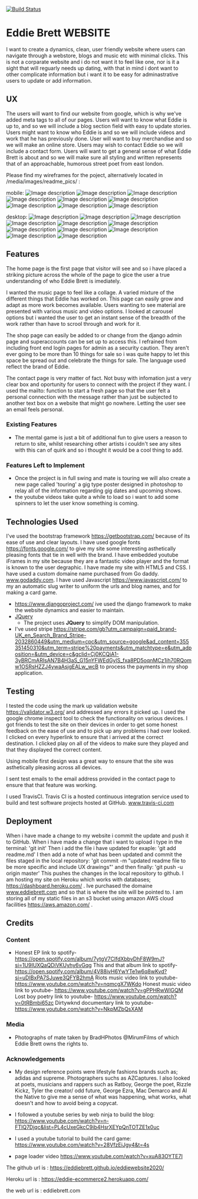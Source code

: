 [![Build Status](https://travis-ci.com/eddiebrett/eddiewebsite2020.svg?branch=master)](https://travis-ci.com/eddiebrett/eddiewebsite2020)

# Eddie Brett WEBSITE

I want to create a dynamics, clean, user friendly website where users can navigate through a webstore, blogs and music etc with minimal clicks. This is not a corparate website and i do not want it to feel like one, nor is it a sight that will reguarly needs up dating, with that in mind i dont want to other complicate information but i want it to be easy for adminastrative users to update or add information.
 
## UX
 
The users will want to find our website from google, which is why we've added meta tags to all of our pages. 
Users will want to know what Eddie is up to, and so we will include a blog section field with easy to update stories.
Users might want to know who Eddie is and so we will include videos and work that he has previously done.
User will want to buy merchandise and so we will make an online store.
Users may wish to contact Eddie so we will include a contact form.
Users will want to get a general sense of what Eddie Brett is about and so we will make sure all styling and written represents that of an approachable, humorous street poet from east london. 

Please find my wireframes for the poject, alternatively located in /media/images/readme_pics/     :

mobile:
![Image description](/static/media/images/readme_pics/phone1.png)
![Image description](/static/media/images/readme_pics/phone2.png)
![Image description](/static/media/images/readme_pics/phone3.png)
![Image description](/static/media/images/readme_pics/phone4.png)
![Image description](/static/media/images/readme_pics/phone5.png)
![Image description](/static/media/images/readme_pics/phone6.png)
![Image description](/static/media/images/readme_pics/phone7.png)
![Image description](/static/media/images/readme_pics/phone8.png)
![Image description](/static/media/images/readme_pics/phone9.png)

desktop:
![Image description](/static/media/images/readme_pics/wireframe1.png)
![Image description](/static/media/images/readme_pics/web1.png)
![Image description](/static/media/images/readme_pics/web2.png)
![Image description](/static/media/images/readme_pics/web3.png)
![Image description](/static/media/images/readme_pics/web4.png)
![Image description](/static/media/images/readme_pics/web5.png)
![Image description](/static/media/images/readme_pics/web6.png)
![Image description](/static/media/images/readme_pics/web7.png)
![Image description](/static/media/images/readme_pics/web8.png)
![Image description](/static/media/images/readme_pics/web9.png)
![Image description](/static/media/images/readme_pics/web10.png)


## Features

The home page is the first page that visitor will see and so i have placed a striking picture across the whole of the page to gice the user a true understanding of who Eddie Brett is imediately. 

I wanted the music page to feel like a collage. A varied mixture of the different things that Eddie has worked on. This page can easily grow and adapt as more work becomes available. Users wanting to see material are presented with various music and video options. I looked at carousel options but i wanted the user to get an instant sense of the breadth of the work rather than have to scrool through and work for it.

The shop page can easily be added to or change from the django admin page and superaccounts can be set up to access this. I refrained from including front end login pages for admin as a security caution. They aren't ever going to be more than 10 things for sale so i was quite happy to let this space be spread out and celebrate the things for sale. The language used reflect the brand of Eddie.

The contact page is very matter of fact. Not busy with infomation just a very clear box and oportunity for users to connect with the project if they want. I used the mailto: function to start a fresh page so that the user felt a personal connection with the message rather than just be subjected to another text box on a website that might go nowhere. Letting the user see an email feels personal.

 
### Existing Features
- The mental game is just a bit of additional fun to give users a reason to return to site, whilst researching other artists i couldn't see any sites with this can of quirk and so i thought it would be a cool thing to add.
### Features Left to Implement
- Once the project is in full swing and mate is touring we will also create a new page called 'touring' a gig type poster designed in photoshop to relay all of the information regarding gig dates and upcoming shows.
- the youtube videos take quite a while to load so i want to add some spinners to let the user know something is coming.

## Technologies Used

I've used the bootstrap framework https://getbootstrap.com/ because of its ease of use and clear layouts. I have used google fonts https://fonts.google.com/ to give my site some interesting asthetically pleasing fonts that tie in well with the brand. I have embedded youtube iFrames in my site because they are a fantastic video player and the format is known to the user degraphic. I have made my site with HTML5 and CSS. I have used a custom domaine name purchased from Go daddy. www.godaddy.com. I have used Javascript https://www.javascript.com/ to my an automatic slug writer to uniform the urls and blog names, and for making a card game.

- https://www.djangoproject.com/ ive used the django framework to make the website dynamics and easier to maintain.
- [JQuery](https://jquery.com)
    - The project uses **JQuery** to simplify DOM manipulation.
- I've used stripe https://stripe.com/gb?utm_campaign=paid_brand-UK_en_Search_Brand_Stripe-2032860449&utm_medium=cpc&utm_source=google&ad_content=355351450310&utm_term=stripe%20payments&utm_matchtype=e&utm_adposition=&utm_device=c&gclid=Cj0KCQiA1-3yBRCmARIsAN7B4H3aS_G15nYFWEdGylS_fxa8PD5oqnMCz1ih70RQomw1OSRsHZZJ4ywaAsjgEALw_wcB to process the payments in my shop application.


## Testing

I tested the code using the mark up validation website https://validator.w3.org/ and addressed any errors it picked up. I used the google chrome inspect tool to check the functionality on various devices. I got friends to test the site on their devices in order to get some honest feedback on the ease of use and to pick up any problems i had over looked. I clicked on every hyperlink to ensure that i arrived at the correct destination. I clicked play on all of the videos to make sure they played and that they displayed the correct content.

Using mobile first design was a great way to ensure that the site was asthetically pleasing across all devices.

I sent test emails to the email address provided in the contact page to ensure that that feature was working.

I used TravisCI. Travis CI is a hosted continuous integration service used to build and test software projects hosted at GitHub. www.travis-ci.com

## Deployment

When i have made a change to my website i commit the update and push it to GitHub. When i have made a change that i want to upload i type in the terminal: 'git init' Then i add the file i have updated for exaple: 'git add readme.md' I then add a note of what has been updated and commit the files staged in the local repository: 'git commit -m "updated readme file to be more specific and include UX drawings"' and then finally: 'git push -u origin master' This pushes the changes in the local repository to github. I am hosting my site on Heroku which works with databases; https://dashboard.heroku.com/ . Ive purchased the domaine www.eddiebrett.com and so that is where the site will be pointed to. I am storing all of my static files in an s3 bucket using amazon AWS cloud facilities https://aws.amazon.com/ .


## Credits

### Content
- Honest EP link to spotify- https://open.spotify.com/album/7ytgV7ClfdXbbvDhF8W9mJ?si=1U9IUXQaQDiVKUyhy6vGqg This and that album link to spotify- https://open.spotify.com/album/4V88ivH6YwYTe1w6q8wKvd?si=uDIBxPA7SJuwe3QFYB2hmA Riots music video link to youtube- https://www.youtube.com/watch?v=nqmcgX7WKdo Honest music video link to youtube- https://www.youtube.com/watch?v=gPPHRwWlGQM Lost boy poetry link to youtube- https://www.youtube.com/watch?v=0tRBmbi65zc Dirtywknd documentary link to youtube- https://www.youtube.com/watch?v=NkpMZbQsXAM

### Media
- Photographs of mate taken by BradHPhotos @MirumFilms of which Eddie Brett owns the rights to.

### Acknowledgements

- My design reference points were lifestyle fashions brands such as; adidas and supreme. Photographers suchs as AZCaptures. I also looked at poets, musicians and rappers such as Ratboy, George the poet, Rizzle Kickz, Tyler the creator/ odd future, George Ezra, Mac Demarco and Al the Native to give me a sense of what was happening, what works, what doesn't and how to avoid being a copycat.
- I followed a youtube series by web ninja to build the blog: https://www.youtube.com/watch?v=n-FTlQ7Djqc&list=PL4cUxeGkcC9ib4HsrXEYpQnTOTZE1x0uc

- I used a youtube tutorial to build the card game: https://www.youtube.com/watch?v=28VfzEiJgy4&t=4s
- page loader video https://www.youtube.com/watch?v=xuA83OYTE7I

The github url is : https://eddiebrett.github.io/eddiewebsite2020/

Heroku url is : https://eddie-ecommerce2.herokuapp.com/

the web url is : eddiebrett.com